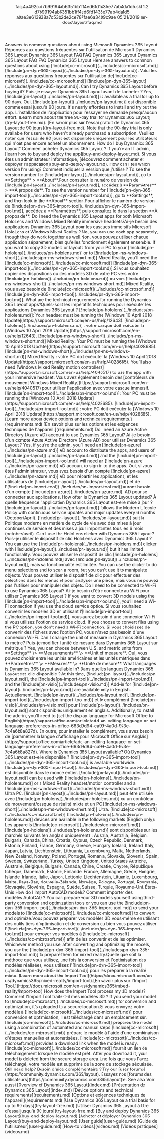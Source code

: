 <?xml version="1.0" encoding="UTF-8"?>
<xliff xmlns:logoport="urn:logoport:xliffeditor:xliff-extras:1.0" xmlns:tilt="urn:logoport:xliffeditor:tilt-non-translatables:1.0" xmlns:xsi="http://www.w3.org/2001/XMLSchema-instance" xmlns="urn:oasis:names:tc:xliff:document:1.2" xmlns:xliffext="urn:microsoft:content:schema:xliffextensions" version="1.2" xsi:schemaLocation="urn:oasis:names:tc:xliff:document:1.2 xliff-core-1.2-transitional.xsd">
  <file datatype="xml" source-language="en-US" original="faq.md" target-language="fr-FR">
    <header>
      <tool tool-company="Microsoft" tool-version="1.0-7889195" tool-name="mdxliff" tool-id="mdxliff"/>
      <xliffext:skl_file_name>faq.4a492c.d7b99194ab6351bb1ff4ed6fd1435e77ab4da1d5.skl</xliffext:skl_file_name>
      <xliffext:version>1.2</xliffext:version>
      <xliffext:ms.openlocfilehash>d7b99194ab6351bb1ff4ed6fd1435e77ab4da1d5</xliffext:ms.openlocfilehash>
      <xliffext:ms.sourcegitcommit>a9ae3e613938a7c53b2de2ce787fae6a3499c9ae</xliffext:ms.sourcegitcommit>
      <xliffext:ms.lasthandoff>05/21/2019</xliffext:ms.lasthandoff>
      <xliffext:ms.openlocfilepath>mr-docs\layout\faq.md</xliffext:ms.openlocfilepath>
    </header>
    <body>
      <group extype="content" id="content">
        <trans-unit xml:space="preserve" translate="yes" id="101" restype="x-metadata">
          <source>Answers to common questions about using Microsoft Dynamics 365 Layout</source>
        <target logoport:matchpercent="101" state="translated" state-qualifier="leveraged-tm">Réponses aux questions fréquentes sur l'utilisation de Microsoft Dynamics 365 Layout</target></trans-unit>
        <trans-unit xml:space="preserve" translate="yes" id="102" restype="x-metadata">
          <source>Dynamics 365 Layout FAQ</source>
        <target logoport:matchpercent="101" state="translated" state-qualifier="leveraged-tm">FAQ Dynamics 365 Layout</target></trans-unit>
        <trans-unit xml:space="preserve" translate="yes" id="103">
          <source>Dynamics 365 Layout FAQ</source>
        <target logoport:matchpercent="101" state="translated" state-qualifier="leveraged-tm">FAQ Dynamics 365 Layout</target></trans-unit>
        <trans-unit xml:space="preserve" translate="yes" id="104">
          <source>Here are answers to common questions about using <ph id="ph1">[!include[cc-microsoft](../includes/cc-microsoft.md)]</ph> <ph id="ph2">[!include[pn-dyn-365-layout](../includes/pn-dyn-365-layout.md)]</ph>.</source>
        <target logoport:matchpercent="101" state="translated" state-qualifier="leveraged-tm">Voici les réponses aux questions fréquentes sur l'utilisation de<ph id="ph1">[!include[cc-microsoft](../includes/cc-microsoft.md)]</ph> <ph id="ph2">[!include[pn-dyn-365-layout](../includes/pn-dyn-365-layout.md)]</ph>.</target></trans-unit>
        <trans-unit xml:space="preserve" translate="yes" id="105">
          <source>Can I try Dynamics 365 Layout before buying it?</source>
        <target logoport:matchpercent="101" state="translated" state-qualifier="leveraged-tm">Puis-je essayer Dynamics 365 Layout avant de l'acheter ?</target></trans-unit>
        <trans-unit xml:space="preserve" translate="yes" id="106">
          <source>Yes, <ph id="ph1">[!include[pn-layout](../includes/pn-layout.md)]</ph> is available as a trial for up to 90 days.</source>
        <target logoport:matchpercent="101" state="translated" state-qualifier="leveraged-tm">Oui, <ph id="ph1">[!include[pn-layout](../includes/pn-layout.md)]</ph> est disponible comme essai jusqu'à 90 jours.</target></trans-unit>
        <trans-unit xml:space="preserve" translate="yes" id="107">
          <source>It's nearly effortless to install and try out the app.</source>
        <target logoport:matchpercent="101" state="translated" state-qualifier="leveraged-tm">L'installation de l'application pour l'essayer ne demande presqu'aucun effort.</target></trans-unit>
        <trans-unit xml:space="preserve" translate="yes" id="108">
          <source><bpt id="p1">[</bpt>Learn more about the free 90-day trial for Dynamics 365 Layout<ept id="p1">](try-layout-free.md)</ept>.</source>
        <target logoport:matchpercent="101" state="translated" state-qualifier="leveraged-tm"><bpt id="p1">[</bpt>En savoir plus sur l'essai gratuit de Dynamics 365 Layout de 90 jours<ept id="p1">](try-layout-free.md)</ept>.</target></trans-unit>
        <trans-unit xml:space="preserve" translate="yes" id="109">
          <source>Note that the 90-day trial is only available for users who haven't already purchased a subscription.</source>
        <target logoport:matchpercent="101" state="translated" state-qualifier="leveraged-tm">Veuillez noter que l'essai de 90 jours est disponible uniquement pour les utilisateurs qui n'ont pas encore acheté un abonnement.</target></trans-unit>
        <trans-unit xml:space="preserve" translate="yes" id="110">
          <source>How do I buy Dynamics 365 Layout?</source>
        <target logoport:matchpercent="101" state="translated" state-qualifier="leveraged-tm">Comment acheter Dynamics 365 Layout ?</target></trans-unit>
        <trans-unit xml:space="preserve" translate="yes" id="111">
          <source>If you’re an IT admin, <bpt id="p1">[</bpt>learn how to buy and deploy the app<ept id="p1">](buy-and-deploy-layout.md)</ept>.</source>
        <target logoport:matchpercent="101" state="translated" state-qualifier="leveraged-tm">Si vous êtes un administrateur informatique, <bpt id="p1">[</bpt>découvrez comment acheter et déployer l'application<ept id="p1">](buy-and-deploy-layout.md)</ept>.</target></trans-unit>
        <trans-unit xml:space="preserve" translate="yes" id="112">
          <source>How can I tell which version I'm using?</source>
        <target logoport:matchpercent="101" state="translated" state-qualifier="leveraged-tm">Comment indiquer la version que j'utilise ?</target></trans-unit>
        <trans-unit xml:space="preserve" translate="yes" id="113">
          <source>To see the version number for <ph id="ph1">[!include[pn-layout](../includes/pn-layout.md)]</ph>, go to <bpt id="p1">**</bpt>Settings<ept id="p1">**</ept><ph id="ph2"> &gt; </ph><bpt id="p2">**</bpt>About<ept id="p2">**</ept>.</source><target logoport:matchpercent="100" state="translated" state-qualifier="exact-match">Pour consulter le numéro de version de <ph id="ph1">[!include[pn-layout](../includes/pn-layout.md)]</ph>, accédez à <bpt id="p1">**</bpt>Paramètres<ept id="p1">**</ept><ph id="ph2"> &gt; </ph><bpt id="p2">**</bpt>À propos de<ept id="p2">**</ept>.</target>
        </trans-unit>
        <trans-unit xml:space="preserve" translate="yes" id="114">
          <source>To see the version number for <ph id="ph1">[!include[pn-dyn-365-import-tool](../includes/pn-dyn-365-import-tool.md)]</ph>, go to <bpt id="p1">**</bpt>Settings<ept id="p1">**</ept>, and then look in the <bpt id="p2">**</bpt>About<ept id="p2">**</ept> section.</source><target logoport:matchpercent="93" state="translated" state-qualifier="fuzzy-match">Pour afficher le numéro de version de <ph id="ph1">[!include[pn-dyn-365-import-tool](../includes/pn-dyn-365-import-tool.md)]</ph>, accédez à <bpt id="p1">**</bpt>Paramètres<ept id="p1">**</ept>, puis consultez le dans la section <bpt id="p2">**</bpt>À propos de<ept id="p2">**</ept>.</target>
        </trans-unit>
        <trans-unit xml:space="preserve" translate="yes" id="115">
          <source>Do I need the Dynamics 365 Layout apps for both Microsoft HoloLens and Windows Mixed Reality immersive headsets?</source><target logoport:matchpercent="100" state="translated" state-qualifier="exact-match">Ai-je besoin des applications Dynamics 365 Layout pour les casques immersifs Microsoft HoloLens et Windows Mixed Reality ?</target>
        </trans-unit>
        <trans-unit xml:space="preserve" translate="yes" id="116">
          <source>No, you can use each app separately, though they do work together as well.</source><target logoport:matchpercent="100" state="translated" state-qualifier="exact-match">Non, vous pouvez utiliser chaque application séparément, bien qu'elles fonctionnent également ensemble.</target>
        </trans-unit>
        <trans-unit xml:space="preserve" translate="yes" id="117">
          <source>If you want to copy 3D models or layouts from your PC to your <ph id="ph1">[!include[pn-hololens](../includes/pn-hololens.md)]</ph> or to <ph id="ph2">[!include[pn-ms-windows-short](../includes/pn-ms-windows-short.md)]</ph> Mixed Reality, you’ll need the <ph id="ph3">[!include[cc-microsoft](../includes/cc-microsoft.md)]</ph> <ph id="ph4">[!include[pn-dyn-365-import-tool](../includes/pn-dyn-365-import-tool.md)]</ph>.</source><target logoport:matchpercent="87" state="translated" state-qualifier="fuzzy-match">Si vous souhaitez copier des dispositions ou des modèles 3D de votre PC vers votre <ph id="ph1">[!include[pn-hololens](../includes/pn-hololens.md)]</ph> ou vers <ph id="ph2">[!include[pn-ms-windows-short](../includes/pn-ms-windows-short.md)]</ph> Mixed Reality, vous avez besoin de <ph id="ph3">[!include[cc-microsoft](../includes/cc-microsoft.md)]</ph> <ph id="ph4">[!include[pn-dyn-365-import-tool](../includes/pn-dyn-365-import-tool.md)]</ph>.</target>
        </trans-unit>
        <trans-unit xml:space="preserve" translate="yes" id="118">
          <source>What are the technical requirements for running the Dynamics 365 Layout apps?</source><target logoport:matchpercent="100" state="translated" state-qualifier="exact-match">Quels-sont les impératifs techniques pour exécuter les applications Dynamics 365 Layout ?</target>
        </trans-unit>
        <trans-unit xml:space="preserve" translate="yes" id="119">
          <source><ph id="ph1">[!include[pn-hololens](../includes/pn-hololens.md)]</ph>: Your headset must be running the <bpt id="p1">[</bpt>Windows 10 April 2018 Update<ept id="p1">](https://support.microsoft.com/en-us/help/12643)</ept>.</source>
        <target logoport:matchpercent="101" state="translated" state-qualifier="leveraged-tm"><ph id="ph1">[!include[pn-hololens](../includes/pn-hololens.md)]</ph> : votre casque doit exécuter la <bpt id="p1">[</bpt>Windows 10 April 2018 Update<ept id="p1">](https://support.microsoft.com/en-us/help/12643)</ept>.</target></trans-unit>
        <trans-unit xml:space="preserve" translate="yes" id="120">
          <source><ph id="ph1">[!include[pn-ms-windows-short](../includes/pn-ms-windows-short.md)]</ph> Mixed Reality: Your PC must be running the <bpt id="p1">[</bpt>Windows 10 April 2018 Update<ept id="p1">](https://support.microsoft.com/en-us/help/4028685)</ept>.</source>
        <target logoport:matchpercent="101" state="translated" state-qualifier="leveraged-tm"><ph id="ph1">[!include[pn-ms-windows-short](../includes/pn-ms-windows-short.md)]</ph> Mixed Reality : votre PC doit exécuter la <bpt id="p1">[</bpt>Windows 10 April 2018 Update<ept id="p1">](https://support.microsoft.com/en-us/help/4028685)</ept>.</target></trans-unit>
        <trans-unit xml:space="preserve" translate="yes" id="121">
          <source>You’ll also need <bpt id="p1">[</bpt>Windows Mixed Reality motion controllers<ept id="p1">](https://support.microsoft.com/en-us/help/4040517)</ept> to use the app with your immersive headset.</source>
        <target logoport:matchpercent="101" state="translated" state-qualifier="leveraged-tm">Vous avez également besoin des <bpt id="p1">[</bpt>contrôleurs de mouvement Windows Mixed Reality<ept id="p1">](https://support.microsoft.com/en-us/help/4040517)</ept> pour utiliser l'application avec votre casque immersif.</target></trans-unit>
        <trans-unit xml:space="preserve" translate="yes" id="122">
          <source><ph id="ph1">[!include[pn-import-tool](../includes/pn-import-tool.md)]</ph>: Your PC must be running the <bpt id="p1">[</bpt>Windows 10 April 2018 Update<ept id="p1">](https://support.microsoft.com/en-us/help/4028685)</ept>.</source>
        <target logoport:matchpercent="101" state="translated" state-qualifier="leveraged-tm"><ph id="ph1">[!include[pn-import-tool](../includes/pn-import-tool.md)]</ph> : votre PC doit exécuter la <bpt id="p1">[</bpt>Windows 10 April 2018 Update<ept id="p1">](https://support.microsoft.com/en-us/help/4028685)</ept>.</target></trans-unit>
        <trans-unit xml:space="preserve" translate="yes" id="123">
          <source><bpt id="p1">[</bpt>Learn more about device options and technical requirements.<ept id="p1">](requirements.md)</ept></source>
        <target logoport:matchpercent="101" state="translated" state-qualifier="leveraged-tm"><bpt id="p1">[</bpt>En savoir plus sur les options et les exigences techniques de l'appareil.<ept id="p1">](requirements.md)</ept></target></trans-unit>
        <trans-unit xml:space="preserve" translate="yes" id="124">
          <source>Do I need an Azure Active Directory (Azure AD) account to use Dynamics 365 Layout?</source>
        <target logoport:matchpercent="101" state="translated" state-qualifier="leveraged-tm">Ai-je besoin d'un compte Azure Active Directory (Azure AD) pour utiliser Dynamics 365 Layout ?</target></trans-unit>
        <trans-unit xml:space="preserve" translate="yes" id="125">
          <source>Yes, if you’re the admin, you’ll need an <ph id="ph1">[!include[pn-azure](../includes/pn-azure.md)]</ph> AD account to distribute the apps, and users of <ph id="ph2">[!include[pn-layout](../includes/pn-layout.md)]</ph> and the <ph id="ph3">[!include[pn-import-tool](../includes/pn-import-tool.md)]</ph> will need an <ph id="ph4">[!include[pn-azure](../includes/pn-azure.md)]</ph> AD account to sign in to the apps.</source>
        <target logoport:matchpercent="101" state="translated" state-qualifier="leveraged-tm">Oui, si vous êtes l'administrateur, vous avez besoin d'un compte <ph id="ph1">[!include[pn-azure](../includes/pn-azure.md)]</ph> AD pour répartir les applications, et les utilisateurs de <ph id="ph2">[!include[pn-layout](../includes/pn-layout.md)]</ph> et de l'<ph id="ph3">[!include[pn-import-tool](../includes/pn-import-tool.md)]</ph> auront besoin d'un compte <ph id="ph4">[!include[pn-azure](../includes/pn-azure.md)]</ph> AD pour se connecter aux applications.</target></trans-unit>
        <trans-unit xml:space="preserve" translate="yes" id="126">
          <source>How often is Dynamics 365 Layout updated?</source>
        <target logoport:matchpercent="101" state="translated" state-qualifier="leveraged-tm">À quelle fréquence l'application Dynamics 365 Layout est-elle mise à jour ?</target></trans-unit>
        <trans-unit xml:space="preserve" translate="yes" id="127">
          <source><ph id="ph1">[!include[pn-layout](../includes/pn-layout.md)]</ph> follows the Modern Lifecyle Policy with continuous service updates and major updates every 6 months (October/April).</source>
        <target logoport:matchpercent="101" state="translated" state-qualifier="leveraged-tm"><ph id="ph1">[!include[pn-layout](../includes/pn-layout.md)]</ph> suit la Politique moderne en matière de cycle de vie avec des mises à jour continues de service et des mises à jour importantes tous les 6 mois (octobre/avril).</target></trans-unit>
        <trans-unit xml:space="preserve" translate="yes" id="128">
          <source>Can I use the HoloLens clicker with Dynamics 365 Layout?</source>
        <target logoport:matchpercent="101" state="translated" state-qualifier="leveraged-tm">Puis-je utiliser le dispositif de clic HoloLens avec Dynamics 365 Layout ?</target></trans-unit>
        <trans-unit xml:space="preserve" translate="yes" id="129">
          <source>You can use the <ph id="ph1">[!include[pn-hololens](../includes/pn-hololens.md)]</ph> clicker with <ph id="ph2">[!include[pn-layout](../includes/pn-layout.md)]</ph> but it has limited functionality.</source>
        <target logoport:matchpercent="101" state="translated" state-qualifier="leveraged-tm">Vous pouvez utiliser le dispositif de clic <ph id="ph1">[!include[pn-hololens](../includes/pn-hololens.md)]</ph> avec <ph id="ph2">[!include[pn-layout](../includes/pn-layout.md)]</ph>, mais sa fonctionnalité est limitée.</target></trans-unit>
        <trans-unit xml:space="preserve" translate="yes" id="130">
          <source>You can use the clicker to do menu selections and to scan a room, but you can't use it to manipulate objects.</source>
        <target logoport:matchpercent="101" state="translated" state-qualifier="leveraged-tm">Vous pouvez utiliser le dispositif de clic pour effectuer des sélections dans les menus et pour analyser une pièce, mais vous ne pouvez pas l'utiliser pour manipuler des objets.</target></trans-unit>
        <trans-unit xml:space="preserve" translate="yes" id="131">
          <source>Do I need to be connected to Wi-Fi to use Dynamics 365 Layout?</source>
        <target logoport:matchpercent="101" state="translated" state-qualifier="leveraged-tm">Ai-je besoin d'être connecté au WiFi pour utiliser Dynamics 365 Layout ?</target></trans-unit>
        <trans-unit xml:space="preserve" translate="yes" id="132">
          <source>If you want to convert 3D models using the <ph id="ph1">[!include[pn-import-tool](../includes/pn-import-tool.md)]</ph>, you’ll need a Wi-Fi connection if you use the cloud service option.</source>
        <target logoport:matchpercent="101" state="translated" state-qualifier="leveraged-tm">Si vous souhaitez convertir les modèles 3D en utilisant l'<ph id="ph1">[!include[pn-import-tool](../includes/pn-import-tool.md)]</ph>, vous aurez besoin d'une connexion Wi-Fi si vous utilisez l'option de service cloud.</target></trans-unit>
        <trans-unit xml:space="preserve" translate="yes" id="133">
          <source>If you choose to convert files using the PC option, you don’t need a Wi-Fi connection.</source>
        <target logoport:matchpercent="101" state="translated" state-qualifier="leveraged-tm">Si vous choisissez de convertir des fichiers avec l'option PC, vous n'avez pas besoin d'une connexion Wi-Fi.</target></trans-unit>
        <trans-unit xml:space="preserve" translate="yes" id="134">
          <source>Can I change the unit of measure in Dynamics 365 Layout to metric?</source>
        <target logoport:matchpercent="101" state="translated" state-qualifier="leveraged-tm">Puis-je modifier l'unité de mesure dans Dynamics 365 Layout sur métrique ?</target></trans-unit>
        <trans-unit xml:space="preserve" translate="yes" id="135">
          <source>Yes, you can choose between U.S. and metric units from <bpt id="p1">**</bpt>Settings<ept id="p1">**</ept> <ph id="ph1">\&gt;</ph> <bpt id="p2">**</bpt>Measurements<ept id="p2">**</ept> <ph id="ph2">\&gt;</ph> <bpt id="p3">**</bpt>Unit of measure<ept id="p3">**</ept>.</source>
        <target logoport:matchpercent="101" state="translated" state-qualifier="leveraged-tm">Oui, vous pouvez choisir entre les unités américaines et les unités métriques dans <bpt id="p1">**</bpt>Paramètres<ept id="p1">**</ept> <ph id="ph1">\&gt;</ph> <bpt id="p2">**</bpt>Mesures<ept id="p2">**</ept> <ph id="ph2">\&gt;</ph> <bpt id="p3">**</bpt>Unité de mesure<ept id="p3">**</ept>.</target></trans-unit>
        <trans-unit xml:space="preserve" translate="yes" id="136">
          <source>What languages is Dynamics 365 Layout available in?</source>
        <target logoport:matchpercent="101" state="translated" state-qualifier="leveraged-tm">Dans quelles langues Dynamics 365 Layout est-elle disponible ?</target></trans-unit>
        <trans-unit xml:space="preserve" translate="yes" id="137">
          <source>At this time, <ph id="ph1">[!include[pn-layout](../includes/pn-layout.md)]</ph>, the <ph id="ph2">[!include[pn-import-tool](../includes/pn-import-tool.md)]</ph>, and the <ph id="ph3">[!include[pn-visio](../includes/pn-visio.md)]</ph> Add-in for <ph id="ph4">[!include[pn-layout](../includes/pn-layout.md)]</ph> are available only in English.</source>
        <target logoport:matchpercent="101" state="translated" state-qualifier="leveraged-tm">Actuellement, <ph id="ph1">[!include[pn-layout](../includes/pn-layout.md)]</ph>, <ph id="ph2">[!include[pn-import-tool](../includes/pn-import-tool.md)]</ph> et le complément <ph id="ph3">[!include[pn-visio](../includes/pn-visio.md)]</ph> pour <ph id="ph4">[!include[pn-layout](../includes/pn-layout.md)]</ph> sont disponibles uniquement en anglais.</target></trans-unit>
        <trans-unit xml:space="preserve" translate="yes" id="138">
          <source>Additionally, to install the add-in, you’ll need to <bpt id="p1">[</bpt>set the display language for Microsoft Office to English<ept id="p1">](https://support.office.com/article/add-an-editing-language-or-set-language-preferences-in-office-663d9d94-ca99-4a0d-973e-7c4a6b8a827d)</ept>.</source>
        <target logoport:matchpercent="101" state="translated" state-qualifier="leveraged-tm">En outre, pour installer le complément, vous avez besoin de <bpt id="p1">[</bpt>paramétrer la langue d'affichage pour Microsoft Office sur Anglais<ept id="p1">](https://support.office.com/article/add-an-editing-language-or-set-language-preferences-in-office-663d9d94-ca99-4a0d-973e-7c4a6b8a827d)</ept>.</target></trans-unit>
        <trans-unit xml:space="preserve" translate="yes" id="139">
          <source>Where is Dynamics 365 Layout available?</source>
        <target logoport:matchpercent="101" state="translated" state-qualifier="leveraged-tm">Où Dynamics 365 Layout est-elle disponible ?</target></trans-unit>
        <trans-unit xml:space="preserve" translate="yes" id="140">
          <source><ph id="ph1">[!include[pn-dyn-365-import-tool](../includes/pn-dyn-365-import-tool.md)]</ph> is available worldwide.</source>
        <target logoport:matchpercent="101" state="translated" state-qualifier="leveraged-tm"><ph id="ph1">[!include[pn-dyn-365-import-tool](../includes/pn-dyn-365-import-tool.md)]</ph> est disponible dans le monde entier.</target></trans-unit>
        <trans-unit xml:space="preserve" translate="yes" id="141">
          <source><ph id="ph1">[!include[pn-layout](../includes/pn-layout.md)]</ph> can be used with <ph id="ph2">[!include[pn-hololens](../includes/pn-hololens.md)]</ph> or a Mixed Reality headset/motion controller and a <ph id="ph3">[!include[pn-ms-windows-short](../includes/pn-ms-windows-short.md)]</ph> Ultra PC.</source>
        <target logoport:matchpercent="101" state="translated" state-qualifier="leveraged-tm"><ph id="ph1">[!include[pn-layout](../includes/pn-layout.md)]</ph> peut être utilisée avec <ph id="ph2">[!include[pn-hololens](../includes/pn-hololens.md)]</ph> ou un contrôleur de mouvement/casque de réalité mixte et un PC <ph id="ph3">[!include[pn-ms-windows-short](../includes/pn-ms-windows-short.md)]</ph> Ultra.</target></trans-unit>
        <trans-unit xml:space="preserve" translate="yes" id="142">
          <source><ph id="ph1">[!include[cc-microsoft](../includes/cc-microsoft.md)]</ph> <ph id="ph2">[!include[pn-hololens](../includes/pn-hololens.md)]</ph> devices are available in the following markets (English only):</source>
        <target logoport:matchpercent="101" state="translated" state-qualifier="leveraged-tm">Les appareils <ph id="ph1">[!include[cc-microsoft](../includes/cc-microsoft.md)]</ph> <ph id="ph2">[!include[pn-hololens](../includes/pn-hololens.md)]</ph> sont disponibles sur les marchés suivants (en anglais uniquement) :</target></trans-unit>
        <trans-unit xml:space="preserve" translate="yes" id="143">
          <source>Austria, Australia, Belgium, Bulgaria, Canada, China, Croatia, Cyprus, Czech Republic, Denmark, Estonia, Finland, France, Germany, Greece, Hungary Iceland, Ireland, Italy, Japan, Latvia, Liechtenstein, Lithuania, Luxembourg, Malta, Netherlands, New Zealand, Norway, Poland, Portugal, Romania, Slovakia, Slovenia, Spain, Sweden, Switzerland, Turkey, United Kingdom, United States</source>
        <target logoport:matchpercent="101" state="translated" state-qualifier="leveraged-tm">Autriche, Australie, Belgique, Bulgarie, Canada, Chine, Croatie, Chypre, République tchèque, Danemark, Estonie, Finlande, France, Allemagne, Grèce, Hongrie, Islande, Irlande, Italie, Japon, Lettonie, Liechtenstein, Lituanie, Luxembourg, Malte, Pays-Bas, Nouvelle-Zélande, Norvège, Pologne, Portugal, Roumanie, Slovaquie, Slovénie, Espagne, Suède, Suisse, Turquie, Royaume-Uni, États-Unis</target></trans-unit>
        <trans-unit xml:space="preserve" translate="yes" id="144">
          <source>How do I import AutoCAD models?</source>
        <target logoport:matchpercent="101" state="translated" state-qualifier="leveraged-tm">Comment importer des modèles AutoCAD ?</target></trans-unit>
        <trans-unit xml:space="preserve" translate="yes" id="145">
          <source>You can prepare your 3D models yourself using third-party conversion and optimization tools or you can use the <ph id="ph1">[!include[pn-dyn-365-import-tool](../includes/pn-dyn-365-import-tool.md)]</ph> to send your models to <ph id="ph2">[!include[cc-microsoft](../includes/cc-microsoft.md)]</ph> to convert and optimize.</source><target logoport:matchpercent="87" state="translated" state-qualifier="fuzzy-match">Vous pouvez préparer vos modèles 3D vous-même en utilisant des outils tiers d'optimisation et de conversion ou bien vous pouvez utiliser l'<ph id="ph1">[!include[pn-dyn-365-import-tool](../includes/pn-dyn-365-import-tool.md)]</ph> pour envoyer vos modèles à <ph id="ph2">[!include[cc-microsoft](../includes/cc-microsoft.md)]</ph> afin de les convertir et de les optimiser.</target>
        </trans-unit>
        <trans-unit xml:space="preserve" translate="yes" id="146">
          <source>Whichever method you use, after converting and optimizing the models, you use the <ph id="ph1">[!include[pn-dyn-365-import-tool](../includes/pn-dyn-365-import-tool.md)]</ph> to prepare them for mixed reality.</source><target logoport:matchpercent="80" state="translated" state-qualifier="fuzzy-match">Quelle que soit la méthode que vous utilisez, une fois la conversion et l'optimisation des modèles réalisées, vous utilisez l'<ph id="ph1">[!include[pn-dyn-365-import-tool](../includes/pn-dyn-365-import-tool.md)]</ph> pour les préparer à la réalité mixte.</target>
        </trans-unit>
        <trans-unit xml:space="preserve" translate="yes" id="147">
          <source><bpt id="p1">[</bpt>Learn more about the Import Tool<ept id="p1">](https://docs.microsoft.com/en-us/dynamics365/mixed-reality/import-tool)</ept>.</source><target logoport:matchpercent="100" state="translated" state-qualifier="exact-match"><bpt id="p1">[</bpt>En savoir plus sur l'Import Tool.<ept id="p1">](https://docs.microsoft.com/en-us/dynamics365/mixed-reality/import-tool)</ept></target>
        </trans-unit>
        <trans-unit xml:space="preserve" translate="yes" id="148">
          <source>How does the Import Tool process my 3D models?</source><target logoport:matchpercent="100" state="translated" state-qualifier="exact-match">Comment l'Import Tool traite-t-il mes modèles 3D ?</target>
        </trans-unit>
        <trans-unit xml:space="preserve" translate="yes" id="149">
          <source>If you send your model to <ph id="ph1">[!include[cc-microsoft](../includes/cc-microsoft.md)]</ph> for conversion and optimization, it’s uploaded to a secure location.</source><target logoport:matchpercent="91" state="translated" state-qualifier="fuzzy-match">Si vous envoyez votre modèle à <ph id="ph1">[!include[cc-microsoft](../includes/cc-microsoft.md)]</ph> pour conversion et optimisation, il est téléchargé dans un emplacement sûr.</target>
        </trans-unit>
        <trans-unit xml:space="preserve" translate="yes" id="150">
          <source><ph id="ph1">[!include[cc-microsoft](../includes/cc-microsoft.md)]</ph> prepares the model using a combination of automated and manual steps.</source><target logoport:matchpercent="90" state="translated" state-qualifier="fuzzy-match"><ph id="ph1">[!include[cc-microsoft](../includes/cc-microsoft.md)]</ph> prépare le modèle à l'aide d'une combinaison d'étapes manuelles et automatisées.</target>
        </trans-unit>
        <trans-unit xml:space="preserve" translate="yes" id="151">
          <source><ph id="ph1">[!include[cc-microsoft](../includes/cc-microsoft.md)]</ph> provides a download link when the model is ready.</source><target logoport:matchpercent="89" state="translated" state-qualifier="fuzzy-match"><ph id="ph1">[!include[cc-microsoft](../includes/cc-microsoft.md)]</ph> fournit un lien de téléchargement lorsque le modèle est prêt.</target>
        </trans-unit>
        <trans-unit xml:space="preserve" translate="yes" id="152">
          <source>After you download it, your model is deleted from the secure storage area.</source><target logoport:matchpercent="100" state="translated" state-qualifier="exact-match">Une fois que vous l'avez téléchargé, votre modèle est supprimé de la zone de stockage sécurisée.</target>
        </trans-unit>
        <trans-unit xml:space="preserve" translate="yes" id="153">
          <source>Still need help?</source>
        <target logoport:matchpercent="101" state="translated" state-qualifier="leveraged-tm">Besoin d'aide complémentaire ?</target></trans-unit>
        <trans-unit xml:space="preserve" translate="yes" id="154">
          <source>Try our <bpt id="p1">[</bpt>user forums<ept id="p1">](https://community.dynamics.com/365/layout)</ept>.</source>
        <target logoport:matchpercent="101" state="translated" state-qualifier="leveraged-tm">Essayez nos <bpt id="p1">[</bpt>forums des utilisateurs<ept id="p1">](https://community.dynamics.com/365/layout)</ept>le.</target></trans-unit>
        <trans-unit xml:space="preserve" translate="yes" id="155">
          <source>See also</source>
        <target logoport:matchpercent="101" state="translated" state-qualifier="leveraged-tm">Voir aussi</target></trans-unit>
        <trans-unit xml:space="preserve" translate="yes" id="156">
          <source><bpt id="p1">[</bpt>Overview of Dynamics 365 Layout<ept id="p1">](index.md)</ept></source>
        <target logoport:matchpercent="101" state="translated" state-qualifier="leveraged-tm"><bpt id="p1">[</bpt>Présentation de Dynamics 365 Layout<ept id="p1">](index.md)</ept></target></trans-unit>
        <trans-unit xml:space="preserve" translate="yes" id="157">
          <source><bpt id="p1">[</bpt>Device options and technical requirements<ept id="p1">](requirements.md)</ept></source>
        <target logoport:matchpercent="101" state="translated" state-qualifier="leveraged-tm"><bpt id="p1">[</bpt>Options et exigences techniques de l'appareil<ept id="p1">](requirements.md)</ept></target></trans-unit>
        <trans-unit xml:space="preserve" translate="yes" id="158">
          <source><bpt id="p1">[</bpt>Use Dynamics 365 Layout on a trial basis for up to 90 days<ept id="p1">](try-layout-free.md)</ept></source>
        <target logoport:matchpercent="101" state="translated" state-qualifier="leveraged-tm"><bpt id="p1">[</bpt>Utiliser Dynamics 365 Layout à titre d'essai jusqu'à 90 jours<ept id="p1">](try-layout-free.md)</ept></target></trans-unit>
        <trans-unit xml:space="preserve" translate="yes" id="159">
          <source><bpt id="p1">[</bpt>Buy and deploy Dynamics 365 Layout<ept id="p1">](buy-and-deploy-layout.md)</ept></source>
        <target logoport:matchpercent="101" state="translated" state-qualifier="leveraged-tm"><bpt id="p1">[</bpt>Acheter et déployer Dynamics 365 Layout<ept id="p1">](buy-and-deploy-layout.md)</ept></target></trans-unit>
        <trans-unit xml:space="preserve" translate="yes" id="160">
          <source><bpt id="p1">[</bpt>User guide<ept id="p1">](user-guide.md)</ept></source>
        <target logoport:matchpercent="101" state="translated" state-qualifier="leveraged-tm"><bpt id="p1">[</bpt>Guide de l'utilisateur<ept id="p1">](user-guide.md)</ept></target></trans-unit>
        <trans-unit xml:space="preserve" translate="yes" id="161">
          <source><bpt id="p1">[</bpt>How-to videos<ept id="p1">](videos.md)</ept></source>
        <target logoport:matchpercent="101" state="translated" state-qualifier="leveraged-tm"><bpt id="p1">[</bpt>Vidéos pratiques<ept id="p1">](videos.md)</ept></target></trans-unit>
      </group>
    </body>
  </file>
</xliff>